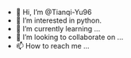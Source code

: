 - 👋 Hi, I’m @Tianqi-Yu96
- 👀 I’m interested in python.
- 🌱 I’m currently learning ...
- 💞️ I’m looking to collaborate on ...
- 📫 How to reach me ...

<!---
Tianqi-Yu96/Tianqi-Yu96 is a ✨ special ✨ repository because its `README.md` (this file) appears on your GitHub profile.
You can click the Preview link to take a look at your changes.
--->
